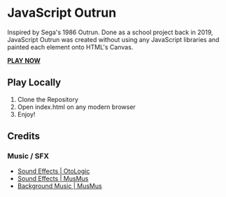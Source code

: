 # JavaScript Outrun
Inspired by Sega's 1986 Outrun.
Done as a school project back in 2019, JavaScript Outrun was created without using any JavaScript libraries and painted each element onto HTML's Canvas.


 <a href=http://mylinux.langara.bc.ca/~cyuen21/Labs/CPSC%201045/gJRu2A/><b>PLAY NOW</b></a>

## Play Locally
1. Clone the Repository
2. Open index.html on any modern browser
3. Enjoy!


## Credits
### Music / SFX
- [Sound Effects | OtoLogic](https://otologic.jp/)
- [Sound Effects | MusMus](https://musmus.main.jp/)
- [Background Music | MusMus](https://musmus.main.jp/)
